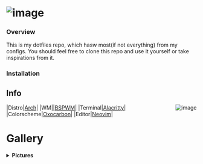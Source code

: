 # ![image](https://github.com/lyeexistindo/dotfiles/blob/main/Pictures/gallery/image.png?raw=true)
### Overview

This is my dotfiles repo, which hasw most(if not everything) from my configs.
You should feel free to clone this repo and use it yourself or take inspirations from it.

### Installation

## **Info**
<img src="SOURCE" align="right" alt="image">


|Distro|[Arch](https://archlinux.org/)|
|WM||[BSPWM](https://github.com/baskerville/bspwm)|
|Terminal|[Alacritty](https://github.com/alacritty/alacritty)|
|Colorscheme|[Oxocarbon](https://github.com/nyoom-engineering/oxocarbon.nvim)|
|Editor|[Neovim](https://github.com/neovim/neovim)|


# **Gallery**
<details>
<summary><b>Pictures</b></summary>
 
![image](SOURCE)
!!

</details>
